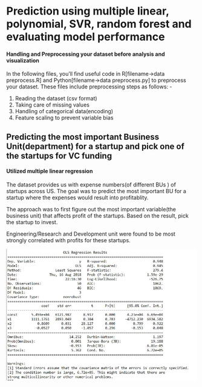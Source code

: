 # Prediction using multiple linear, polynomial, SVR, random forest and evaluating model performance

#### Handling and Preprocessing your dataset before analysis and visualization

In the following files, you’ll find useful code in R[filename->data preprocess.R] and Python[filename->data preprocess.py] to preprocess your dataset. These files include preprocessing steps as follows: -
1.	Reading the dataset (csv format)
2.	Taking care of missing values
3.	Handling of categorical data(encoding)
4.	Feature scaling to prevent variable bias

## Predicting the most important Business Unit(department) for a startup and pick one of the startups for VC funding
#### Utilized multiple linear regression
The dataset provides us with expense numbers(of different BUs ) of startups across US. The goal was to predict the most important BU for a startup where the expenses would result into profitablity. 

The approach was to first figure out the most important variable(the business unit) that affects profit of the startups. Based on the result, pick the startup to invest.

Engineering/Research and Development unit were found to be most strongly correlated with profits for these startups.

![alt text](https://github.com/sahilsingh2110/Machine-Learning---Python-and-R/blob/master/Multilinear_result_summary.JPG)
